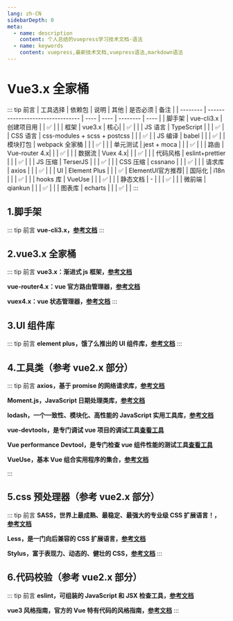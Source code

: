 ```yaml
---
lang: zh-CN
sidebarDepth: 0
meta:
  - name: description
    content: 个人总结的vuepress学习技术文档-语法
  - name: keywords
    content: vuepress,最新技术文档,vuepress语法,markdown语法
---
```


# Vue3.x 全家桶

::: tip 前言
| 工具选择 | 依赖包 | 说明 | 其他 | 是否必须 | 备注 |
| -------- | -------------------------------- | ---- | ---- | -------- | ---- |
| 脚手架 | vue-cli3.x |创建项目用 | | ✅ | |
| 框架 | vue3.x | 核心| | ✅ | |
| JS 语言 | TypeScript | | | ✅ |
| CSS 语言 | css-modules + scss + postcss | | | ✅ |
| JS 编译 | babel | | | ✅ |
| 模块打包 | webpack 全家桶 | | | ✅ | |
| 单元测试 | jest + moca | | | ✅ | |
| 路由 | Vue-router 4.x| | | ✅ | |
| 数据流 | Vuex 4.x| | | ✅ | |
| 代码风格 | eslint+prettier | | | ✅ | |
| JS 压缩 | TerserJS | | | ✅ | |
| CSS 压缩 | cssnano | | | ✅ | |
| 请求库 | axios | | | ✅ | |
| UI | Element Plus | | | ✅ | ElementUI官方推荐|
| 国际化 | i18n | | | ✅ | |
| hooks 库 | VueUse | | | ✅ | |
| 静态文档 | - | | | ✅ | |
| 微前端 | qiankun | | | ✅ | |
| 图表库 | echarts | | | ✅ | |
:::

## 1.脚手架

::: tip 前言
**vue-cli3.x，[参考文档](https://cli.vuejs.org/zh/)**
:::

## 2.vue3.x 全家桶

::: tip 前言
**vue3.x：渐进式 js 框架，[参考文档](https://v3.cn.vuejs.org/)**

**vue-router4.x：vue 官方路由管理器，[参考文档](https://next.router.vuejs.org/zh/)**

**vuex4.x：vue 状态管理器，[参考文档](https://next.vuex.vuejs.org/zh/index.html)**
:::

## 3.UI 组件库

::: tip 前言
**element plus，饿了么推出的 UI 组件库，[参考文档](https://element-plus.gitee.io/zh-CN/)**
:::

## 4.工具类（参考 vue2.x 部分）

::: tip 前言
**axios，基于 promise 的网络请求库，[参考文档](http://www.axios-js.com/zh-cn/docs/)**

**Moment.js，JavaScript 日期处理类库，[参考文档](http://momentjs.cn/)**

**lodash，一个一致性、模块化、高性能的 JavaScript 实用工具库，[参考文档](https://www.lodashjs.com/)**

**vue-devtools，是专门调试 vue 项目的调试工具[查看工具](https://github.com/vuejs/devtools)**

**Vue performance Devtool，是专门检查 vue 组件性能的测试工具[查看工具](https://github.com/vuejs/devtools)**

**VueUse，基本 Vue 组合实用程序的集合，[参考文档](http://www.axios-js.com/zh-cn/docs/)**

:::

## 5.css 预处理器（参考 vue2.x 部分）

::: tip 前言
**SASS，世界上最成熟、最稳定、最强大的专业级 CSS 扩展语言！，[参考文档](https://www.sass.hk/)**

**Less，是一门向后兼容的 CSS 扩展语言，[参考文档](https://less.bootcss.com/)**

**Stylus，富于表现力、动态的、健壮的 CSS，[参考文档](https://www.stylus-lang.cn/)**
:::

## 6.代码校验（参考 vue2.x 部分）

::: tip 前言
**eslint，可组装的 JavaScript 和 JSX 检查工具，[参考文档](https://eslint.bootcss.com)**

**vue3 风格指南，官方的 Vue 特有代码的风格指南，[参考文档](https://v3.cn.vuejs.org/style-guide/)**
:::
